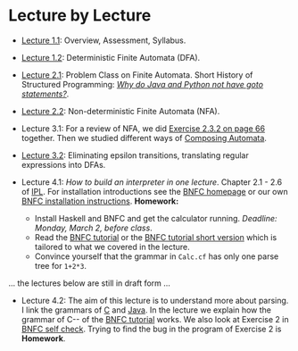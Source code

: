 # Lecture by Lecture

- [Lecture 1.1](lecture-1.1.md): Overview, Assessment, Syllabus.
- [Lecture 1.2](lecture-1.2.md): Deterministic Finite Automata (DFA).
- [Lecture 2.1](lecture-2.1.md): Problem Class on Finite Automata. Short History of Structured Programming: [*Why do Java and Python not have goto statements?*](https://hackmd.io/@alexhkurz/rJ5wS-0f8).
- [Lecture 2.2](https://hackmd.io/@alexhkurz/B11YSGCz8): Non-deterministic Finite Automata (NFA).  
- Lecture 3.1: For a review of NFA, we did [Exercise 2.3.2 on page 66](https://mcdtu.files.wordpress.com/2017/03/introduction-to-automata-theory.pdf) together. Then we studied different ways of [Composing Automata](https://hackmd.io/@alexhkurz/ryV_FU7XI).


- [Lecture 3.2](https://hackmd.io/@alexhkurz/HkoNj8mmU): Eliminating epsilon transitions, translating regular expressions into DFAs.
- Lecture 4.1: *How to build an interpreter in one lecture*. Chapter 2.1 - 2.6 of [IPL](http://www.cse.chalmers.se/edu/year/2012/course/DAT150/lectures/plt-book.pdf). For installation  introductions see the [BNFC homepage](http://bnfc.digitalgrammars.com) or our own [BNFC installation instructions](https://github.com/alexhkurz/compiler-construction-2020/blob/master/BNFC-installation.md). 
**Homework:** 
  - Install Haskell and BNFC and get the calculator running. *Deadline: Monday, March 2, before class*. 
  - Read the [BNFC tutorial](http://bnfc.digitalgrammars.com/tutorial/bnfc-tutorial.html) or the [BNFC tutorial short version](bnfc-tutorial-short.md) which is tailored to what we covered in the lecture.
  - Convince yourself that the grammar in `Calc.cf` has only one parse tree for `1+2*3`.

... the lectures below are still in draft form ... 

- Lecture 4.2: The aim of this lecture is to understand more about parsing. I link the grammars of [C](https://cs.wmich.edu/~gupta/teaching/cs4850/sumII06/The%20syntax%20of%20C%20in%20Backus-Naur%20form.htm) and [Java](https://docs.oracle.com/javase/specs/jls/se11/html/jls-19.html). In the lecture we explain how the grammar of C-- of the [BNFC tutorial](http://bnfc.digitalgrammars.com/tutorial/bnfc-tutorial.html) works. We also look at Exercise 2 in  [BNFC self check](https://github.com/alexhkurz/compiler-construction-2019/blob/master/BNFC-example.md). Trying to find the bug in the program of Exercise 2 is **Homework**.
